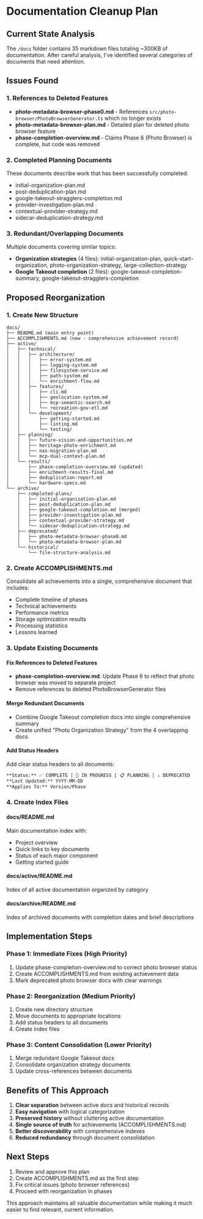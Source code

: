 # Documentation Cleanup Plan

## Current State Analysis

The `/docs` folder contains 35 markdown files totaling ~300KB of documentation. After careful analysis, I've identified several categories of documents that need attention.

## Issues Found

### 1. References to Deleted Features
- **photo-metadata-browser-phase0.md** - References `src/photo-browser/PhotoBrowserGenerator.ts` which no longer exists
- **photo-metadata-browser-plan.md** - Detailed plan for deleted photo browser feature
- **phase-completion-overview.md** - Claims Phase 6 (Photo Browser) is complete, but code was removed

### 2. Completed Planning Documents
These documents describe work that has been successfully completed:
- initial-organization-plan.md
- post-deduplication-plan.md
- google-takeout-stragglers-completion.md
- provider-investigation-plan.md
- contextual-provider-strategy.md
- sidecar-deduplication-strategy.md

### 3. Redundant/Overlapping Documents
Multiple documents covering similar topics:
- **Organization strategies** (4 files): initial-organization-plan, quick-start-organization, photo-organization-strategy, large-collection-strategy
- **Google Takeout completion** (2 files): google-takeout-completion-summary, google-takeout-stragglers-completion

## Proposed Reorganization

### 1. Create New Structure
```
docs/
├── README.md (main entry point)
├── ACCOMPLISHMENTS.md (new - comprehensive achievement record)
├── active/
│   ├── technical/
│   │   ├── architecture/
│   │   │   ├── error-system.md
│   │   │   ├── logging-system.md
│   │   │   ├── filesystem-service.md
│   │   │   ├── path-system.md
│   │   │   └── enrichment-flow.md
│   │   ├── features/
│   │   │   ├── cli.md
│   │   │   ├── geolocation-system.md
│   │   │   ├── mcp-semantic-search.md
│   │   │   └── recreation-gov-etl.md
│   │   └── development/
│   │       ├── getting-started.md
│   │       ├── linting.md
│   │       └── testing/
│   ├── planning/
│   │   ├── future-vision-and-opportunities.md
│   │   ├── heritage-photo-enrichment.md
│   │   ├── nas-migration-plan.md
│   │   └── mcp-dual-context-plan.md
│   └── results/
│       ├── phase-completion-overview.md (updated)
│       ├── enrichment-results-final.md
│       ├── deduplication-report.md
│       └── hardware-specs.md
└── archive/
    ├── completed-plans/
    │   ├── initial-organization-plan.md
    │   ├── post-deduplication-plan.md
    │   ├── google-takeout-completion.md (merged)
    │   ├── provider-investigation-plan.md
    │   ├── contextual-provider-strategy.md
    │   └── sidecar-deduplication-strategy.md
    ├── deprecated/
    │   ├── photo-metadata-browser-phase0.md
    │   └── photo-metadata-browser-plan.md
    └── historical/
        └── file-structure-analysis.md
```

### 2. Create ACCOMPLISHMENTS.md
Consolidate all achievements into a single, comprehensive document that includes:
- Complete timeline of phases
- Technical achievements
- Performance metrics
- Storage optimization results
- Processing statistics
- Lessons learned

### 3. Update Existing Documents

#### Fix References to Deleted Features
- **phase-completion-overview.md**: Update Phase 6 to reflect that photo browser was moved to separate project
- Remove references to deleted PhotoBrowserGenerator files

#### Merge Redundant Documents
- Combine Google Takeout completion docs into single comprehensive summary
- Create unified "Photo Organization Strategy" from the 4 overlapping docs

#### Add Status Headers
Add clear status headers to all documents:
```markdown
**Status:** ✅ COMPLETE | 🔄 IN PROGRESS | 📋 PLANNING | ⚠️ DEPRECATED
**Last Updated:** YYYY-MM-DD
**Applies To:** Version/Phase
```

### 4. Create Index Files

#### docs/README.md
Main documentation index with:
- Project overview
- Quick links to key documents
- Status of each major component
- Getting started guide

#### docs/active/README.md
Index of all active documentation organized by category

#### docs/archive/README.md
Index of archived documents with completion dates and brief descriptions

## Implementation Steps

### Phase 1: Immediate Fixes (High Priority)
1. Update phase-completion-overview.md to correct photo browser status
2. Create ACCOMPLISHMENTS.md from existing achievement data
3. Mark deprecated photo browser docs with clear warnings

### Phase 2: Reorganization (Medium Priority)
1. Create new directory structure
2. Move documents to appropriate locations
3. Add status headers to all documents
4. Create index files

### Phase 3: Content Consolidation (Lower Priority)
1. Merge redundant Google Takeout docs
2. Consolidate organization strategy documents
3. Update cross-references between documents

## Benefits of This Approach

1. **Clear separation** between active docs and historical records
2. **Easy navigation** with logical categorization
3. **Preserved history** without cluttering active documentation
4. **Single source of truth** for achievements (ACCOMPLISHMENTS.md)
5. **Better discoverability** with comprehensive indexes
6. **Reduced redundancy** through document consolidation

## Next Steps

1. Review and approve this plan
2. Create ACCOMPLISHMENTS.md as the first step
3. Fix critical issues (photo browser references)
4. Proceed with reorganization in phases

This approach maintains all valuable documentation while making it much easier to find relevant, current information.